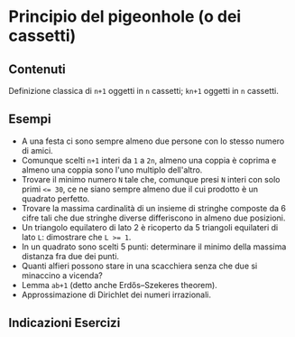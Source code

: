 # Principio del pigeonhole (o dei cassetti)

## Contenuti

Definizione classica di `n+1` oggetti in `n` cassetti; `kn+1` oggetti in `n` cassetti.

## Esempi

- A una festa ci sono sempre almeno due persone con lo stesso numero di amici.
- Comunque scelti `n+1` interi da `1` a `2n`, almeno una coppia è coprima e almeno una coppia sono l'uno multiplo dell'altro.
- Trovare il minimo numero `N` tale che, comunque presi `N` interi con solo primi `<= 30`, ce ne siano sempre almeno due il cui prodotto è un quadrato perfetto.
- Trovare la massima cardinalità di un insieme di stringhe composte da 6 cifre tali che due stringhe diverse differiscono in almeno due posizioni.
- Un triangolo equilatero di lato 2 è ricoperto da 5 triangoli equilateri di lato `L`: dimostrare che `L >= 1`.
- In un quadrato sono scelti 5 punti: determinare il minimo della massima distanza fra due dei punti.
- Quanti alfieri possono stare in una scacchiera senza che due si minaccino a vicenda?
- Lemma `ab+1` (detto anche Erdős–Szekeres theorem).
- Approssimazione di Dirichlet dei numeri irrazionali.

## Indicazioni Esercizi

